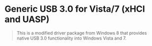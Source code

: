 # Generic USB 3.0 for Vista/7 (xHCI and UASP)

> This is a modified driver package from Windows 8 that provides native USB 3.0 functionality into Windows Vista and 7.
